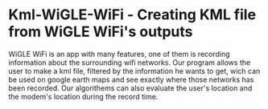 # Kml-WiGLE-WiFi - Creating KML file from WiGLE WiFi's outputs

WiGLE WiFi is an app with many features, one of them is recording information about the surrounding wifi networks. Our program allows the user to make a kml file, filtered by the information he wants to get, wich can be used on google earth maps and see exactly where those networks has been recorded. Our algorithems can also evaluate the user's location and the modem's location during the record time.
